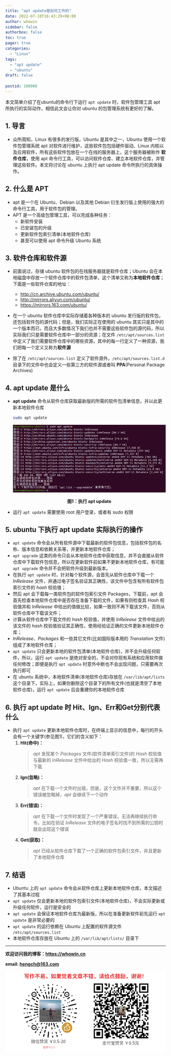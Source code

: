 ```yaml
---
title: "apt update是如何工作的"
date: 2022-07-10T16:43:29+08:00
author: whowin
sidebar: false
authorbox: false
toc: true
pager: true
categories:
  - "Linux"
tags: 
  - "apt update"
  - "ubuntu"
draft: false

postid: 100008
---
```


本文简单介绍了在ubuntu的命令行下运行 ```apt update``` 时，软件包管理工具 apt 所执行的实际动作，相信此文会让你对 ubuntu 的包管理系统有更好的了解。
<!--more-->

## 1. 导言
  * 众所周知，Linux 有很多的发行版，Ubuntu 是其中之一，Ubuntu 使用一个软件包管理系统 apt 对软件进行维护，这些软件包包括硬件驱动、Linux 内核以及应用软件，所有这些软件包放在一个在线的服务器上，这个服务器被称作 **软件仓库**，使用 apt 命令行工具，可以访问软件仓库、建立本地软件仓库，并管理这些软件。本文将讨论在 ubuntu 上执行 apt update 命令所执行的具体操作。

## 2. 什么是 APT
  * apt 是一个在 Ubuntu、Debian 以及其他 Debian 衍生发行版上使用的强大的命令行工具，用于软件包的管理。
  * APT 是一个高级包管理工具，可以完成各种任务：
    - 新软件安装
    - 已安装包的升级
    - 更新软件包索引清单(本地软件仓库)
    - 甚至可以使用 apt 命令升级 Ubuntu 系统

## 3. 软件仓库和软件源
  * 前面说过，存储 ubuntu 软件包的在线服务器就是软件仓库；Ubuntu 会在本地磁盘中存放一个软件仓库中的软件包清单，这个清单又称为**本地软件仓库**；下面是一些软件仓库的地址：
    - http://cn.archive.ubuntu.com/ubuntu/ 
    - http://mirrors.aliyun.com/ubuntu/
    - https://mirrors.163.com/ubuntu/

  * 在一个 ubuntu 软件仓库中实际存储着各种版本的 ubuntu 发行版的软件包，还包括软件包的源代码；但是，我们实际正在使用的 ubuntu 其实只是其中的一个版本而已，而且大多数情况下我们也并不需要这些软件包的源代码，所以实际我们只是需要软件仓库中一部分的资源；在文件 ```/etc/apt/sources.list``` 中定义了我们需要软件仓库中的哪些资源，其中的每一行定义了一种资源，我们把每一个定义又称为**软件源**
  * 除了在 ```/etc/apt/sources.list``` 定义了软件源外，```/etc/apt/sources.list.d``` 目录下的文件中也会定义一些第三方的软件源或者叫 **PPA**(Personal Package Archives)

## 4. apt update 是什么
  * **apt update** 命令从软件仓库获取最新版的所需的软件包清单信息，并以此更新本地软件仓库
    ```bash
    sudo apt update
    ```

    ![apt update][img01]

    <center><b>图1：执行 apt update</b></center>

  * 运行 ```apt update``` 需要使用 root 用户登录，或者有 sudo 权限

## 5. ubuntu 下执行 apt update 实际执行的操作
  * ```apt update``` 命令会从所有软件源中下载最新的软件包信息，包括软件包的名称、版本信息和依赖关系等，并更新本地软件仓库；
  * ```apt upgrade``` 这类的命令只会从本地软件仓库中获取信息，并不会直接从软件仓库中下载软件包信息，所以在更新软件前如果不更新本地软件仓库，有可能 ```apt upgrade``` 命令并不会把软件升级到最新版本。
  * 在执行 ```apt update``` 时，针对每个软件源，会首先从软件仓库中下载一个 *InRelease* 文件，并通过电子签名验证其正确性，该文件中包含有所有软件包索引文件的 *hash* 校验值；
  * 然后 apt 会下载每一类软件包的软件包索引文件 Packages，下载前，apt 会首先检查本地软件仓库中是否存在准备下载的文件，如果有则检查其 *Hash* 校验值并和 *InRelease* 中给出的值做比较，如果一致则不再下载该文件，否则从软件仓库中下载该文件；
  * 计算从软件仓库中下载文件的 *hash* 校验值，并使用 *InRelease* 文件中给出的该文件的 *hash* 校验值验证其正确性，使用经验证正确的文件更新本地软件仓库；
  * *InRelease*、*Packages* 和一些其它文件(比如国际版本用的 *Translation* 文件)组成了本地软件仓库；
  * ```apt update``` 只会更新本地的软件包清单(本地软件仓库)，并不会升级任何软件，所以，运行 ```apt update``` 是绝对安全的，不会对你现有系统和应用软件做任何修改；即便是执行 ```apt update``` 时意外中断也不会出现问题，只需要再次执行即可
  * 在 ubuntu 系统中，本地软件清单(本地软件仓库)存放在 ```/var/lib/apt/lists``` 这个目录下，实际上，如果你删除这个目录下的所有文件(也就是清空了本地软件仓库)，运行 ```apt update``` 后会重建你的本地软件仓库

## 6. 执行 apt update 时 Hit、Ign、Err和Get分别代表什么
  * 执行 ```apt update``` 更新本地软件仓库时，在终端上显示的信息中，每行的开头会有一个关键字(参见图1)，它们的含义如下：
    1. **Hit(命中)：**
        > *apt* 发现某个 *Packages* 文件(软件清单索引文件)的 *Hash* 校验值与最新的 *InRelease* 文件中给出的 *Hash* 校验值一致，所以无需再下载
    2. **Ign(忽略)：**
        > *apt* 在下载一个文件时出错，但是，这个文件并不重要，所以这个错误被忽略掉，*apt* 会继续下一个动作
    3. **Err(错误)：**
        > *apt* 在下载一个文件时发现了一个严重错误，无法再继续执行命令，比如在验证 *InRelease* 文件的电子签名时找不到所需的公钥时就会出现这个错误
    4. **Get(获取)：**
        > *apt* 已经从软件仓库下载了一个正确的软件包索引文件，并且更新了本地软件仓库

## 7. 结语
  * Ubuntu 上的 ```apt update``` 命令会从软件仓库上更新本地软件仓库，本文描述了其基本过程
  * ```apt update``` 仅会更新本地的软件包索引文件(本地软件仓库)，不会实际更新或升级任何软件，运行是安全的
  * ```apt update``` 会保证本地软件仓库为最新版，所以在准备更新软件前先运行 ```apt update``` 是非常必要的
  * ```apt update``` 的运行依赖在 Ubuntu 上配置的软件源文件 ```/etc/apt/sources.list```
  * 本地软件仓库存放在 Ubuntu 上的 ```/var/lib/apt/lists/``` 目录下


-------------
**欢迎访问我的博客：https://whowin.cn**

**email: hengch@163.com**

![donation][img_sponsor_qrcode]

[img_sponsor_qrcode]:/images/qrcode/sponsor-qrcode.png

[img01]:/images/100008/apt-update-screen.png

<!-- CSDN
[img01]:https://img-blog.csdnimg.cn/img_convert/c65fff9e72d37ebc52a7de1f0b2a1ec9.png
-->
